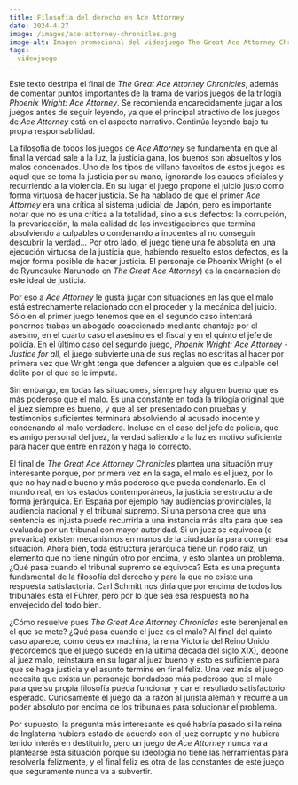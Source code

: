 ```yaml
---
title: Filosofía del derecho en Ace Attorney
date: 2024-4-27
image: /images/ace-attorney-chronicles.png
image-alt: Imagen promocional del videojuego The Great Ace Attorney Chronicles en el que vemos a los personajes protagonistas del juego. En el centro y en primer plano está Ryunosuke Naruhodo señalando con el dedo indíce a la cámara. A su izquierda podemos ver a Susato Mikotoba y a Iris Wilson. Encima y detrás están Herlock Sholmes fumando su pipa y Lord Barok van Zieks. Por detrás vemos varios edificios icónicos de Londres como el Big Ben o el Old Bailey y a otros personajes del juego como Tobias Gregson o Gina Lestrade.
tags:
  videojuego
---
```

Este texto destripa el final de _The Great Ace Attorney Chronicles_, además de comentar puntos importantes de la trama de varios juegos de la trilogía _Phoenix Wright: Ace Attorney_. Se recomienda encarecidamente jugar a los juegos antes de seguir leyendo, ya que el principal atractivo de los juegos de _Ace Attorney_ está en el aspecto narrativo. Continúa leyendo bajo tu propia responsabilidad.

La filosofía de todos los juegos de _Ace Attorney_ se fundamenta en que al final la verdad sale a la luz, la justicia gana, los buenos son absueltos y los malos condenados. Uno de los tipos de villano favoritos de estos juegos es aquel que se toma la justicia por su mano, ignorando los cauces oficiales y recurriendo a la violencia. En su lugar el juego propone el juicio justo como forma virtuosa de hacer justicia. Se ha hablado de que el primer _Ace Attorney_ era una crítica al sistema judicial de Japón, pero es importante notar que no es una crítica a la totalidad, sino a sus defectos: la corrupción, la prevaricación, la mala calidad de las investigaciones que termina absolviendo a culpables o condenando a inocentes al no conseguir descubrir la verdad... Por otro lado, el juego tiene una fe absoluta en una ejecución virtuosa de la justicia que, habiendo resuelto estos defectos, es la mejor forma posible de hacer justicia. El personaje de Phoenix Wright (o el de Ryunosuke Naruhodo en _The Great Ace Attorney_) es la encarnación de este ideal de justicia.

Por eso a _Ace Attorney_ le gusta jugar con situaciones en las que el malo está estrechamente relacionado con el proceder y la mecánica del juicio. Sólo en el primer juego tenemos que en el segundo caso intentará ponernos trabas un abogado coaccionado mediante chantaje por el asesino, en el cuarto caso el asesino es el fiscal y en el quinto el jefe de policía. En el último caso del segundo juego, _Phoenix Wright: Ace Attorney - Justice for all_, el juego subvierte una de sus reglas no escritas al hacer por primera vez que Wright tenga que defender a alguien que es culpable del delito por el que se le imputa.

Sin embargo, en todas las situaciones, siempre hay alguien bueno que es más poderoso que el malo. Es una constante en toda la trilogía original que el juez siempre es bueno, y que al ser presentado con pruebas y testimonios suficientes terminará absolviendo al acusado inocente y condenando al malo verdadero. Incluso en el caso del jefe de policía, que es amigo personal del juez, la verdad saliendo a la luz es motivo suficiente para hacer que entre en razón y haga lo correcto.

El final de _The Great Ace Attorney Chronicles_ plantea una situación muy interesante porque, por primera vez en la saga, el malo es el juez, por lo que no hay nadie bueno y más poderoso que pueda condenarlo. En el mundo real, en los estados contemporáneos, la justicia se estructura de forma jerárquica. En España por ejemplo hay audiencias provinciales, la audiencia nacional y el tribunal supremo. Si una persona cree que una sentencia es injusta puede recurrirla a una instancia más alta para que sea evaluada por un tribunal con mayor autoridad. Si un juez se equivoca (o prevarica) existen mecanismos en manos de la ciudadanía para corregir esa situación. Ahora bien, toda estructura jerárquica tiene un nodo raíz, un elemento que no tiene ningún otro por encima, y esto plantea un problema. ¿Qué pasa cuando el tribunal supremo se equivoca? Esta es una pregunta fundamental de la filosofía del derecho y para la que no existe una respuesta satisfactoria. Carl Schmitt nos diría que por encima de todos los tribunales está el Führer, pero por lo que sea esa respuesta no ha envejecido del todo bien.

¿Cómo resuelve pues _The Great Ace Attorney Chronicles_ este berenjenal en el que se mete? ¿Qué pasa cuando el juez es el malo? Al final del quinto caso aparece, como deus ex machina, la reina Victoria del Reino Unido (recordemos que el juego sucede en la última década del siglo XIX), depone al juez malo, reinstaura en su lugar al juez bueno y esto es suficiente para que se haga justicia y el asunto termine en final feliz. Una vez más el juego necesita que exista un personaje bondadoso más poderoso que el malo para que su propia filosofía pueda funcionar y dar el resultado satisfactorio esperado. Curiosamente el juego da la razón al jurista alemán y recurre a un poder absoluto por encima de los tribunales para solucionar el problema.

Por supuesto, la pregunta más interesante es qué habría pasado si la reina de Inglaterra hubiera estado de acuerdo con el juez corrupto y no hubiera tenido interés en destituirlo, pero un juego de _Ace Attorney_ nunca va a plantearse esta situación porque su ideología no tiene las herramientas para resolverla felizmente, y el final feliz es otra de las constantes de este juego que seguramente nunca va a subvertir.
